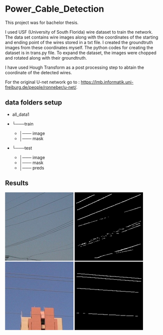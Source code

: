 # Power_Cable_Detection
This project was for bachelor thesis.

I used USF (University of South Florida) wire dataset to train the network. The data set contains wire images along with the coordinates of the starting and ending point of the wires stored in a txt file. I created the groundtruth images from these coordinates myself. The python codes for creating the dataset is in trans.py file. To expand the dataset, the images were chopped and rotated along with their groundtruth.

I have used Hough Transform as a post processing step to abtain the coordinate of the detected wires.

For the original U-net network go to : https://lmb.informatik.uni-freiburg.de/people/ronneber/u-net/.

## data folders setup

* all_data1
* └───train
    * │─── image
    * │─── mask

* └───test
    * │─── image
    * │─── mask
    * │─── preds
    
## Results

![Alt Text](https://github.com/ghazalehtrb/Power_Cable_Detection/blob/master/results/w.jpg)
![Alt Text](https://github.com/ghazalehtrb/Power_Cable_Detection/blob/master/results/ww.png)
![Alt Text](https://github.com/ghazalehtrb/Power_Cable_Detection/blob/master/results/wireee.jpg)
![Alt Text](https://github.com/ghazalehtrb/Power_Cable_Detection/blob/master/results/wire.png)
